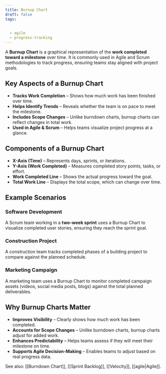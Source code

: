 ```yaml
---
title: Burnup Chart
draft: false
tags:
  
  
  - agile
  - progress-tracking
---
```


A **Burnup Chart** is a graphical representation of the **work completed toward a milestone** over time. It is commonly used in Agile and Scrum methodologies to track progress, ensuring teams stay aligned with project goals.

## Key Aspects of a Burnup Chart
- **Tracks Work Completion** – Shows how much work has been finished over time.
- **Helps Identify Trends** – Reveals whether the team is on pace to meet the milestone.
- **Includes Scope Changes** – Unlike burndown charts, burnup charts can reflect changes in total work.
- **Used in Agile & Scrum** – Helps teams visualize project progress at a glance.

## Components of a Burnup Chart
- **X-Axis (Time)** – Represents days, sprints, or iterations.
- **Y-Axis (Work Completed)** – Measures completed story points, tasks, or effort.
- **Work Completed Line** – Shows the actual progress toward the goal.
- **Total Work Line** – Displays the total scope, which can change over time.

## Example Scenarios

### **Software Development**
A Scrum team working in a **two-week sprint** uses a Burnup Chart to visualize completed user stories, ensuring they reach the sprint goal.

### **Construction Project**
A construction team tracks completed phases of a building project to compare against the planned schedule.

### **Marketing Campaign**
A marketing team uses a Burnup Chart to monitor completed campaign assets (videos, social media posts, blogs) against the total planned deliverables.

## Why Burnup Charts Matter
- **Improves Visibility** – Clearly shows how much work has been completed.
- **Accounts for Scope Changes** – Unlike burndown charts, burnup charts adjust for added work.
- **Enhances Predictability** – Helps teams assess if they will meet their milestone on time.
- **Supports Agile Decision-Making** – Enables teams to adjust based on real progress data.

See also: [[Burndown Chart]], [[Sprint Backlog]], [[Velocity]], [[agile|Agile]].

